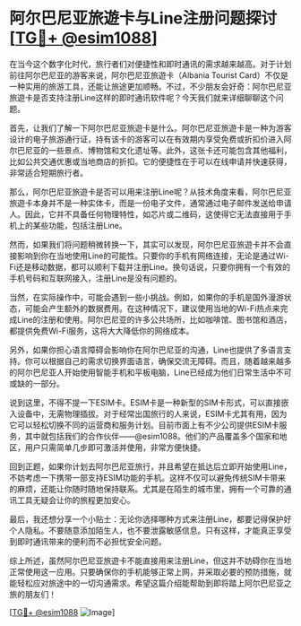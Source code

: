 # 阿尔巴尼亚旅遊卡与Line注册问题探讨[[TG💪+ @esim1088](https://t.me/s/esim1088)]

在当今这个数字化时代，旅行者们对便捷性和即时通讯的需求越来越高。对于计划前往阿尔巴尼亚的游客来说，阿尔巴尼亚旅遊卡（Albania Tourist Card）不仅是一种实用的旅游工具，还能让旅途更加顺畅。不过，不少朋友会好奇：阿尔巴尼亚旅遊卡是否支持注册Line这样的即时通讯软件呢？今天我们就来详细聊聊这个问题。

首先，让我们了解一下阿尔巴尼亚旅遊卡是什么。阿尔巴尼亚旅遊卡是一种为游客设计的电子旅游通行证，持有该卡的游客可以在有效期内享受免费或折扣价进入阿尔巴尼亚的一些景点、博物馆和文化遗址等。此外，这张卡还可能包含其他福利，比如公共交通优惠或当地商店的折扣。它的便捷性在于可以在线申请并快速获得，非常适合短期旅行者。

那么，阿尔巴尼亚旅遊卡是否可以用来注册Line呢？从技术角度来看，阿尔巴尼亚旅遊卡本身并不是一种实体卡，而是一份电子文件，通常通过电子邮件发送给申请人。因此，它并不具备任何物理特性，如芯片或二维码，这使得它无法直接用于手机上的某些功能，包括注册Line。

然而，如果我们将问题稍微转换一下，其实可以发现，阿尔巴尼亚旅遊卡并不会直接影响到你在当地使用Line的可能性。只要你的手机有网络连接，无论是通过Wi-Fi还是移动数据，都可以顺利下载并注册Line。换句话说，只要你拥有一个有效的手机号码和互联网接入，注册Line是没有问题的。

当然，在实际操作中，可能会遇到一些小挑战。例如，如果你的手机是国外漫游状态，可能会产生额外的数据费用。在这种情况下，建议使用当地的Wi-Fi热点来完成Line的注册和使用。阿尔巴尼亚的许多公共场所，比如咖啡馆、图书馆和酒店，都提供免费Wi-Fi服务，这将大大降低你的网络成本。

另外，如果你担心语言障碍会影响你在阿尔巴尼亚的沟通，Line也提供了多语言支持。你可以根据自己的需求切换界面语言，确保交流无障碍。而且，随着越来越多的阿尔巴尼亚人开始使用智能手机和平板电脑，Line已经成为他们日常生活中不可或缺的一部分。

说到这里，不得不提一下ESIM卡。ESIM卡是一种新型的SIM卡形式，可以直接嵌入设备中，无需物理插拔。对于经常出国旅行的人来说，ESIM卡尤其有用，因为它可以轻松切换不同的运营商和服务计划。目前市面上有不少公司提供ESIM卡服务，其中就包括我们的合作伙伴——@esim1088。他们的产品覆盖多个国家和地区，用户只需简单几步即可激活并使用，非常方便快捷。

回到正题，如果你计划去阿尔巴尼亚旅行，并且希望在抵达后立即开始使用Line，不妨考虑一下携带一部支持ESIM功能的手机。这样不仅可以避免传统SIM卡带来的麻烦，还能让你随时随地保持联系。尤其是在陌生的城市里，拥有一个可靠的通讯工具无疑会让你的旅程更加安心。

最后，我还想分享一个小贴士：无论你选择哪种方式来注册Line，都要记得保护好个人隐私。不要随意添加陌生人，也不要泄露敏感信息。只有这样，才能真正享受到即时通讯带来的便利而不必担忧安全问题。

综上所述，虽然阿尔巴尼亚旅遊卡不能直接用来注册Line，但这并不妨碍你在当地正常使用这一应用。只要确保你的手机能够正常上网，并采取必要的预防措施，就能轻松应对旅途中的一切沟通需求。希望这篇介绍能帮助到即将踏上阿尔巴尼亚之旅的朋友们！

[[TG💪+ @esim1088](https://t.me/s/esim1088) ![Image](https://i.postimg.cc/4NQfJmqS/Snipaste-2025-05-13-00-14-12.png)]